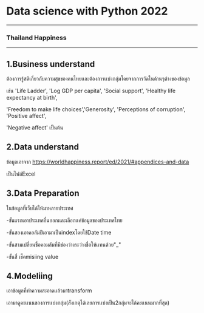 # Data science with Python 2022
------
### Thailand Happiness
-----
1.Business understand
------
ต้องการรู้สติเกี่ยวกับความสุขของคนไทยเเละต้องการเเบ่งกลุ่มโดยจากการวัดในด้านๆต่างของข้อมูล

เช่น 'Life Ladder', 'Log GDP per capita', 'Social support', 'Healthy life expectancy at birth', 

'Freedom to make life choices','Generosity', 'Perceptions of corruption', 'Positive affect',

 'Negative affect' เป็นต้น 

2.Data understand
------
ข้อมูลเอาจาก https://worldhappiness.report/ed/2021/#appendices-and-data 

เป็นไฟล์Excel 

3.Data Preparation
------
ในข้อมูลที่เว็บได้ให้มาหลายประเทศ

-ขั้นแรกเอาประเทศอื่นออกเเละเลือกเเค่ข้อมูลของประเทศไทย

-ขั้นสองเอาคอลัมปีเอามาเป็นindexโดยใช้Date time

-ขั้นสามเปลี่ยนชื่อคอมลัมที่มีช่องว่างระว่างชื่อให้เเทนด้วย"_"

-ขั้นสี่ เช็คmisiing value

4.Modeliing
-----
เอาข้อมูลที่ทำความสะอาดเเล้วมาtransform

เอามาดูคะเเนนของการเเบ่งกลุ่ม(สังเกตุได้เลยการเเบ่งเป็น2กลุ่มจะได้คะเเนนมากที่สุด)













